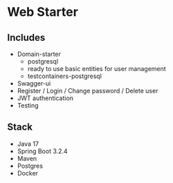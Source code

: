# Web Starter

## Includes

* Domain-starter
  * postgresql
  * ready to use basic entities for user management
  * testcontainers-postgresql
* Swagger-ui
* Register / Login / Change password / Delete user
* JWT authentication
* Testing


## Stack
* Java 17
* Spring Boot 3.2.4
* Maven
* Postgres
* Docker